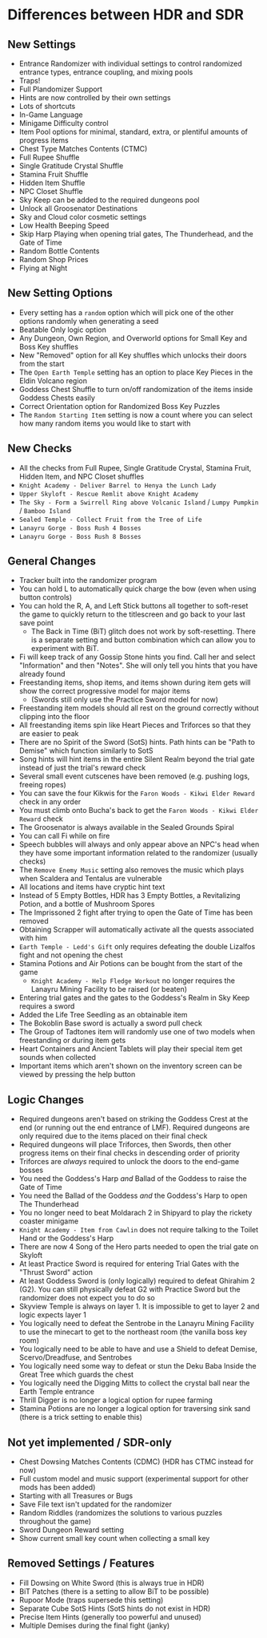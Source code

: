 # Differences between HDR and SDR

## New Settings
* Entrance Randomizer with individual settings to control randomized entrance types, entrance
coupling, and mixing pools
* Traps!
* Full Plandomizer Support
* Hints are now controlled by their own settings
* Lots of shortcuts
* In-Game Language
* Minigame Difficulty control
* Item Pool options for minimal, standard, extra, or plentiful amounts of progress items
* Chest Type Matches Contents (CTMC)
* Full Rupee Shuffle
* Single Gratitude Crystal Shuffle
* Stamina Fruit Shuffle
* Hidden Item Shuffle
* NPC Closet Shuffle
* Sky Keep can be added to the required dungeons pool
* Unlock all Groosenator Destinations
* Sky and Cloud color cosmetic settings
* Low Health Beeping Speed
* Skip Harp Playing when opening trial gates, The Thunderhead, and the Gate of Time
* Random Bottle Contents
* Random Shop Prices
* Flying at Night

## New Setting Options
* Every setting has a `random` option which will pick one of the other options randomly when
generating a seed
* Beatable Only logic option
* Any Dungeon, Own Region, and Overworld options for Small Key and Boss Key shuffles
* New "Removed" option for all Key shuffles which unlocks their doors from the start
* The `Open Earth Temple` setting has an option to place Key Pieces in the Eldin Volcano region
* Goddess Chest Shuffle to turn on/off randomization of the items inside Goddess Chests easily
* Correct Orientation option for Randomized Boss Key Puzzles
* The `Random Starting Item` setting is now a count where you can select how many random items you
would like to start with

## New Checks
* All the checks from Full Rupee, Single Gratitude Crystal, Stamina Fruit, Hidden Item, and NPC
Closet shuffles
* `Knight Academy - Deliver Barrel to Henya the Lunch Lady`
* `Upper Skyloft - Rescue Remlit above Knight Academy`
* `The Sky - Form a Swirrell Ring above Volcanic Island` / `Lumpy Pumpkin` / `Bamboo Island`
* `Sealed Temple - Collect Fruit from the Tree of Life`
* `Lanayru Gorge - Boss Rush 4 Bosses`
* `Lanayru Gorge - Boss Rush 8 Bosses`

## General Changes
* Tracker built into the randomizer program
* You can hold L to automatically quick charge the bow (even when using button controls)
* You can hold the R, A, and Left Stick buttons all together to soft-reset the game to quickly
return to the titlescreen and go back to your last save point
  * The Back in Time (BiT) glitch does not work by soft-resetting. There is a separate setting
    and button combination which can allow you to experiment with BiT.
* Fi will keep track of any Gossip Stone hints you find. Call her and select "Information" and
then "Notes". She will only tell you hints that you have already found
* Freestanding items, shop items, and items shown during item gets will show the correct progressive model for major items
  * (Swords still only use the Practice Sword model for now)
* Freestanding item models should all rest on the ground correctly without clipping into the floor
* All freestanding items spin like Heart Pieces and Triforces so that they are easier to peak
* There are no Spirit of the Sword (SotS) hints. Path hints can be "Path to Demise" which function
similarly to SotS
* Song hints will hint items in the entire Silent Realm beyond the trial gate instead of just the
trial's reward check
* Several small event cutscenes have been removed (e.g. pushing logs, freeing ropes)
* You can save the four Kikwis for the `Faron Woods - Kikwi Elder Reward` check in any order
* You must climb onto Bucha's back to get the `Faron Woods - Kikwi Elder Reward` check
* The Groosenator is always available in the Sealed Grounds Spiral
* You can call Fi while on fire
* Speech bubbles will always and only appear above an NPC's head when they have some important
information related to the randomizer (usually checks)
* The `Remove Enemy Music` setting also removes the music which plays when Scaldera and Tentalus
are vulnerable
* All locations and items have cryptic hint text
* Instead of 5 Empty Bottles, HDR has 3 Empty Bottles, a Revitalizing Potion, and a bottle of
Mushroom Spores
* The Imprissoned 2 fight after trying to open the Gate of Time has been removed
* Obtaining Scrapper will automatically activate all the quests associated with him
* `Earth Temple - Ledd's Gift` only requires defeating the double Lizalfos fight and not opening
the chest
* Stamina Potions and Air Potions can be bought from the start of the game
  * `Knight Academy - Help Fledge Workout` no longer requires the Lanayru Mining Facility to be raised (or beaten)
* Entering trial gates and the gates to the Goddess's Realm in Sky Keep requires a sword
* Added the Life Tree Seedling as an obtainable item
* The Bokoblin Base sword is actually a sword pull check
* The Group of Tadtones item will randomly use one of two models when freestanding or during item gets
* Heart Containers and Ancient Tablets will play their special item get sounds when collected
* Important items which aren't shown on the inventory screen can be viewed by pressing the help button

## Logic Changes
* Required dungeons aren't based on striking the Goddess Crest at the end (or running out the end
entrance of LMF). Required dungeons are only required due to the items placed on their final check
* Required dungeons will place Triforces, then Swords, then other progress items on their final
checks in descending order of priority
* Triforces are *always* required to unlock the doors to the end-game bosses
* You need the Goddess's Harp *and* Ballad of the Goddess to raise the Gate of Time
* You need the Ballad of the Goddess *and* the Goddess's Harp to open The Thunderhead
* You no longer need to beat Moldarach 2 in Shipyard to play the rickety coaster minigame
* `Knight Academy - Item from Cawlin` does not require talking to the Toilet Hand or the Goddess's
Harp
* There are now 4 Song of the Hero parts needed to open the trial gate on Skyloft
* At least Practice Sword is required for entering Trial Gates with the "Thrust Sword" action
* At least Goddess Sword is (only logically) required to defeat Ghirahim 2 (G2). You can still
physically defeat G2 with Practice Sword but the randomizer does not expect you to do so
* Skyview Temple is always on layer 1. It is impossible to get to layer 2 and logic expects layer 1
* You logically need to defeat the Sentrobe in the Lanayru Mining Facility to use the minecart to
get to the northeast room (the vanilla boss key room)
* You logically need to be able to have and use a Shield to defeat Demise, Scervo/Dreadfuse, and
Sentrobes
* You logically need some way to defeat or stun the Deku Baba Inside the Great Tree which guards
the chest
* You logically need the Digging Mitts to collect the crystal ball near the Earth Temple entrance
* Thrill Digger is no longer a logical option for rupee farming
* Stamina Potions are no longer a logical option for traversing sink sand (there is a trick setting to enable this)

## Not yet implemented / SDR-only
* Chest Dowsing Matches Contents (CDMC) (HDR has CTMC instead for now)
* Full custom model and music support (experimental support for other mods has been added)
* Starting with all Treasures or Bugs
* Save File text isn't updated for the randomizer
* Random Riddles (randomizes the solutions to various puzzles throughout the game)
* Sword Dungeon Reward setting
* Show current small key count when collecting a small key

## Removed Settings / Features
* Fill Dowsing on White Sword (this is always true in HDR)
* BiT Patches (there is a setting to allow BiT to be possible)
* Rupoor Mode (traps supersede this setting)
* Separate Cube SotS Hints (SotS hints do not exist in HDR)
* Precise Item Hints (generally too powerful and unused)
* Multiple Demises during the final fight (janky)
